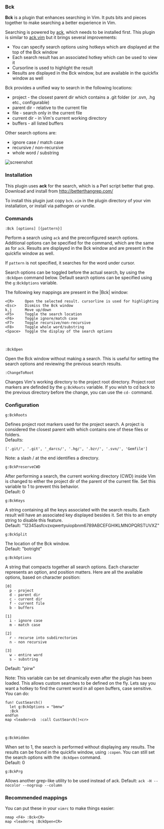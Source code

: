 ### Bck

**Bck** is a plugin that enhances searching in Vim. It puts bits and pieces 
together to make searching a better experience in Vim.

Searching is powered by [ack](http://betterthangrep.com/), which needs to be installed first. This plugin
is similar to [ack.vim](https://github.com/mileszs/ack.vim) but it brings several improvements:

* You can specify search options using hotkeys which are displayed at the top of the Bck window
* Each search result has an associated hotkey which can be used to view it
* Cursorline is used to highlight the result
* Results are displayed in the Bck window, but are available in the quickfix
window as well

Bck provides a unified way to search in the following locations:

* project - the closest parent dir which contains a .git folder (or .svn, .hg etc., configurable)
* parent dir - relative to the current file
* file - search only in the current file 
* current dir - in Vim's current working directory
* buffers - all listed buffers

Other search options are:

* ignore case / match case
* recursive / non-recursive
* whole word / substring

![screenshot](https://raw.github.com/mihaifm/bck/master/img/bck.png)

### Installation

This plugin uses **ack** for the search, which is a Perl script better that
grep. Download and install from http://betterthangrep.com/

To install this plugin just copy `bck.vim` in the plugin directory
of your vim installation, or install via pathogen or vundle.

### Commands 

    :Bck [options] [{pattern}]                                              

Perform a search using `ack` and the preconfigured search options. 
Additional options can be specified for the command, which are the same as for
`ack`. Results are displayed in the Bck window and are present in the quickfix
window as well.

If `pattern` is not specified, it searches for the word under cursor.

Search options can be toggled before the actual search, by using the `:BckOpen`
command below. Default search options can be specified using the `g:BckOptions`
variable.

The following key mappings are present in the |Bck| window:

    <CR>     Open the selected result. cursorline is used for highlighting
    <Esc>    Dismiss the Bck window
    k,j      Move up/down
    <F5>     Toggle the search location
    <F6>     Toggle ignore/match case
    <F7>     Toggle recursive/non-recursive
    <F8>     Toggle whole word/substring
    <Space>  Toggle the display of the search options
<br>

    :BckOpen

Open the Bck window without making a search. This is useful for setting the
search options and reviewing the previous search results.

    :ChangeToRoot                                                  

Changes Vim's working directory to the project root directory. Project root
markers are definded by the `g:BckRoots` variable.
If you wish to cd back to the previous directory before the change, you can
use the `cd-` command. 

### Configuration

    g:BckRoots

Defines project root markers used for the project search.
A project is considered the closest parent with which contains one of these
files or folders.    
Defaults:

    ['.git/', '.git', '_darcs/', '.hg/', '.bzr/', '.svn/', 'Gemfile']

Note: a slash / at the end identifies a directory.

    g:BckPreserveCWD

After performing a search, the current working directory (CWD) inside Vim is 
changed to either the project dir of the parent of the current file. Set this
variable to 1 to prevent this behavior.    
Default: 0

    g:BckKeys

A string containing all the keys associated with the search results. Each
result will have an associated key displayed besides it. Set this to an
empty string to disable this feature.    
Default: "12345asfcvzxqwertyuiopbnm6789ABCEFGHIKLMNOPQRSTUVXZ"

    g:BckSplit

The location of the Bck window.    
Default: "botright"

    g:BckOptions

A string that compacts together all search options. Each character represents
an option, and position matters. Here are all the available options, based on
character position:

    [0]
      p - project
      d - parent dir
      c - current dir
      f - current file 
      b - buffers

    [1] 
      i - ignore case
      m - match case

    [2] 
      r - recurse into subdirectories
      n - non recursive

    [3]
      w - entire word
      s - substring

Default: "pirw"

Note: This variable can be set dinamically even after the plugin has been
loaded. This allows custom searches to be defined on the fly. Lets say you want
a hotkey to find the current word in all open buffers, case sensitive. You can
do:

    fun! CustSearch()
      let g:BckOptions = "bmnw"
      :Bck
    endfun
    map <leader>sb  :call CustSearch()<cr>
<br>

    g:BckHidden

When set to 1, the search is performed without displaying any results. The 
results can be found in the quickfix window, using `:copen`. You can still set
the search options with the `:BckOpen` command.    
Default: 0

    g:BckPrg

Allows another grep-like utility to be used instead of ack.
Default: `ack -H --nocolor --nogroup --column`

### Recommended mappings 

You can put these in your `vimrc` to make things easier:

    nmap <F4> :Bck<CR>
    map <leader>q :BckOpen<CR>

